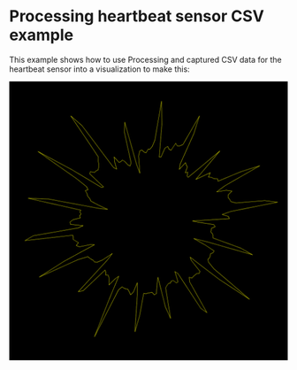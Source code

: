 # Processing heartbeat sensor CSV example

This example shows how to use Processing and captured CSV data for the heartbeat sensor into a visualization to make this:

![Processing heartbeat visualization](heartbeat_example_csv.png)
